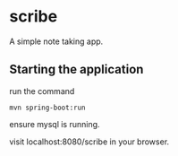 # scribe

A simple note taking app.

## Starting the application
run the command

    mvn spring-boot:run

ensure mysql is running.

visit localhost:8080/scribe in your browser.